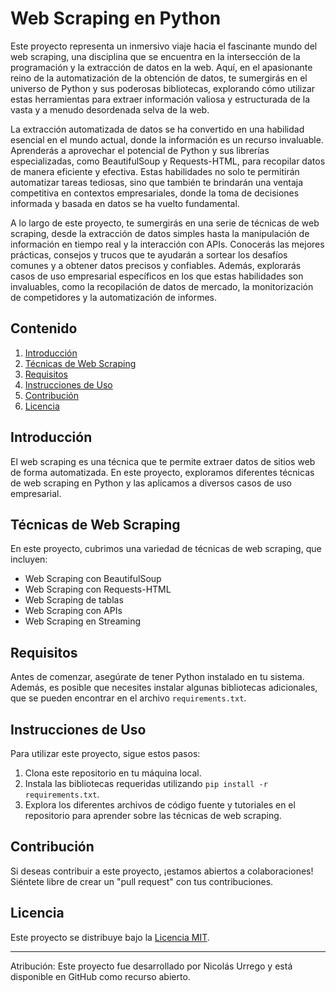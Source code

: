 # Web Scraping en Python

Este proyecto representa un inmersivo viaje hacia el fascinante mundo del web scraping, una disciplina que se encuentra en la intersección de la programación y la extracción de datos en la web. Aquí, en el apasionante reino de la automatización de la obtención de datos, te sumergirás en el universo de Python y sus poderosas bibliotecas, explorando cómo utilizar estas herramientas para extraer información valiosa y estructurada de la vasta y a menudo desordenada selva de la web.

La extracción automatizada de datos se ha convertido en una habilidad esencial en el mundo actual, donde la información es un recurso invaluable. Aprenderás a aprovechar el potencial de Python y sus librerías especializadas, como BeautifulSoup y Requests-HTML, para recopilar datos de manera eficiente y efectiva. Estas habilidades no solo te permitirán automatizar tareas tediosas, sino que también te brindarán una ventaja competitiva en contextos empresariales, donde la toma de decisiones informada y basada en datos se ha vuelto fundamental.

A lo largo de este proyecto, te sumergirás en una serie de técnicas de web scraping, desde la extracción de datos simples hasta la manipulación de información en tiempo real y la interacción con APIs. Conocerás las mejores prácticas, consejos y trucos que te ayudarán a sortear los desafíos comunes y a obtener datos precisos y confiables. Además, explorarás casos de uso empresarial específicos en los que estas habilidades son invaluables, como la recopilación de datos de mercado, la monitorización de competidores y la automatización de informes.

## Contenido

1. [Introducción](#introducción)
2. [Técnicas de Web Scraping](#técnicas-de-web-scraping)
3. [Requisitos](#requisitos)
4. [Instrucciones de Uso](#instrucciones-de-uso)
5. [Contribución](#contribución)
6. [Licencia](#licencia)

## Introducción

El web scraping es una técnica que te permite extraer datos de sitios web de forma automatizada. En este proyecto, exploramos diferentes técnicas de web scraping en Python y las aplicamos a diversos casos de uso empresarial.

## Técnicas de Web Scraping

En este proyecto, cubrimos una variedad de técnicas de web scraping, que incluyen:

- Web Scraping con BeautifulSoup
- Web Scraping con Requests-HTML
- Web Scraping de tablas
- Web Scraping con APIs
- Web Scraping en Streaming

## Requisitos

Antes de comenzar, asegúrate de tener Python instalado en tu sistema. Además, es posible que necesites instalar algunas bibliotecas adicionales, que se pueden encontrar en el archivo `requirements.txt`.

## Instrucciones de Uso

Para utilizar este proyecto, sigue estos pasos:

1. Clona este repositorio en tu máquina local.
2. Instala las bibliotecas requeridas utilizando `pip install -r requirements.txt`.
3. Explora los diferentes archivos de código fuente y tutoriales en el repositorio para aprender sobre las técnicas de web scraping.

## Contribución

Si deseas contribuir a este proyecto, ¡estamos abiertos a colaboraciones! Siéntete libre de crear un "pull request" con tus contribuciones.

## Licencia

Este proyecto se distribuye bajo la [Licencia MIT](LICENSE).

---

Atribución: Este proyecto fue desarrollado por Nicolás Urrego y está disponible en GitHub como recurso abierto.
